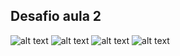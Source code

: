 ## Desafio aula 2

![alt text](https://github.com/zappaft/avancadev/tree/main/imgs/desafio-2/Screenshot_1.png?raw=true "print1")
![alt text](https://github.com/zappaft/avancadev/tree/main/imgs/desafio-2/Screenshot_2.png?raw=true "print2")
![alt text](https://github.com/zappaft/avancadev/tree/main/imgs/desafio-2/Screenshot_3.png?raw=true "print3")
![alt text](https://github.com/zappaft/avancadev/tree/main/imgs/desafio-2/Screenshot_4.png?raw=true "print4")
